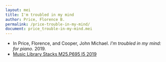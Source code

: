 ```yaml
---
layout: mei
title: I'm troubled in my mind
author: Price, Florence B.
permalink: /price-trouble-in-my-mind/
document: price_trouble-in-my-mind.mei
---
```


- In Price, Florence, and Cooper, John Michael. *I'm troubled in my mind: for piano.* 2019.
- <a href="https://tufts-primo.hosted.exlibrisgroup.com/permalink/f/bnf7qa/01TUN_ALMA21227759210003851" target="_blank">Music Library Stacks M25.P695 I5 2019</a>
